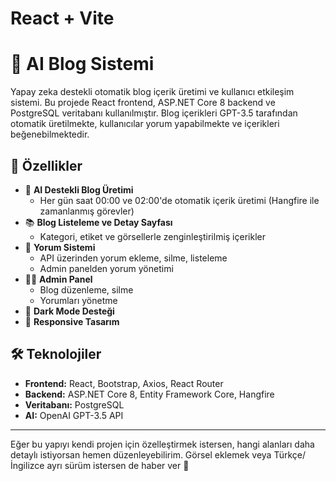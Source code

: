 # React + Vite

# 🤖 AI Blog Sistemi

Yapay zeka destekli otomatik blog içerik üretimi ve kullanıcı etkileşim sistemi. Bu projede React frontend, ASP.NET Core 8 backend ve PostgreSQL veritabanı kullanılmıştır. Blog içerikleri GPT-3.5 tarafından otomatik üretilmekte, kullanıcılar yorum yapabilmekte ve içerikleri beğenebilmektedir.

## 🚀 Özellikler

- 🧠 **AI Destekli Blog Üretimi**
  - Her gün saat 00:00 ve 02:00'de otomatik içerik üretimi (Hangfire ile zamanlanmış görevler)
- 📚 **Blog Listeleme ve Detay Sayfası**
  - Kategori, etiket ve görsellerle zenginleştirilmiş içerikler
- 💬 **Yorum Sistemi**
  - API üzerinden yorum ekleme, silme, listeleme
  - Admin panelden yorum yönetimi
- 👨‍💼 **Admin Panel**
  - Blog düzenleme, silme
  - Yorumları yönetme
- 🌙 **Dark Mode Desteği**
- 📱 **Responsive Tasarım**

## 🛠️ Teknolojiler

- **Frontend:** React, Bootstrap, Axios, React Router
- **Backend:** ASP.NET Core 8, Entity Framework Core, Hangfire
- **Veritabanı:** PostgreSQL
- **AI:** OpenAI GPT-3.5 API

---

Eğer bu yapıyı kendi projen için özelleştirmek istersen, hangi alanları daha detaylı istiyorsan hemen düzenleyebilirim. Görsel eklemek veya Türkçe/İngilizce ayrı sürüm istersen de haber ver 🌟
